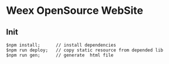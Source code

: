 Weex OpenSource WebSite
=======================


## Init
```
$npm install;      // install dependencies
$npm run deploy;   // copy static resource from depended lib
$npm run gen;      // generate  html file
```